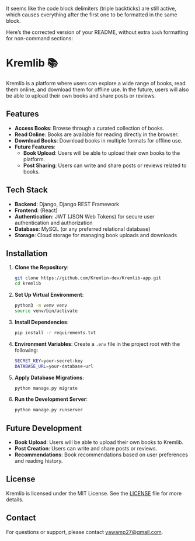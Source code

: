 It seems like the code block delimiters (triple backticks) are still active, which causes everything after the first one to be formatted in the same block.

Here’s the corrected version of your README, without extra `bash` formatting for non-command sections:

# Kremlib 📚

Kremlib is a platform where users can explore a wide range of books, read them online, and download them for offline use. In the future, users will also be able to upload their own books and share posts or reviews.

## Features
- **Access Books**: Browse through a curated collection of books.
- **Read Online**: Books are available for reading directly in the browser.
- **Download Books**: Download books in multiple formats for offline use.
- **Future Features**:
  - **Book Upload**: Users will be able to upload their own books to the platform.
  - **Post Sharing**: Users can write and share posts or reviews related to books.

## Tech Stack
- **Backend**: Django, Django REST Framework
- **Frontend**: (React)
- **Authentication**: JWT (JSON Web Tokens) for secure user authentication and authorization
- **Database**: MySQL (or any preferred relational database)
- **Storage**: Cloud storage for managing book uploads and downloads




## Installation

1. **Clone the Repository**:
   ```bash
   git clone https://github.com/Kremlin-dev/Kremlib-app.git
   cd kremlib
   ```

2. **Set Up Virtual Environment**:
   ```bash
   python3 -m venv venv
   source venv/bin/activate
   ```

3. **Install Dependencies**:
   ```bash
   pip install -r requirements.txt
   ```

4. **Environment Variables**:
   Create a `.env` file in the project root with the following:
   ```bash
   SECRET_KEY=your-secret-key
   DATABASE_URL=your-database-url
   ```

5. **Apply Database Migrations**:
   ```bash
   python manage.py migrate
   ```

6. **Run the Development Server**:
   ```bash
   python manage.py runserver
   ```

## Future Development
- **Book Upload**: Users will be able to upload their own books to Kremlib.
- **Post Creation**: Users can write and share posts or reviews.
- **Recommendations**: Book recommendations based on user preferences and reading history.

## License
Kremlib is licensed under the MIT License. See the [LICENSE](LICENSE) file for more details.

## Contact
For questions or support, please contact [yawamp27@gmail.com](mailto:yawam27@gmail.com).
```
